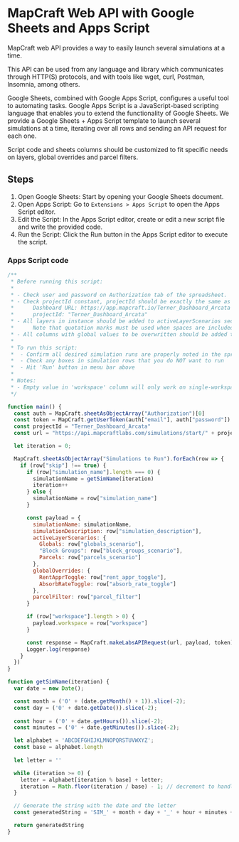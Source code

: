# MapCraft Web API with Google Sheets and Apps Script

MapCraft web API provides a way to easily launch several simulations at a time.

This API can be used from any language and library which communicates through HTTP(S) protocols, and with tools like wget, curl, Postman, Insomnia, among others.

Google Sheets, combined with Google Apps Script, configures a useful tool to automating tasks. Google Apps Script is a JavaScript-based scripting language that enables you to extend the functionality of Google Sheets. We provide a Google Sheets + Apps Script template to launch several simulations at a time, iterating over all rows and sending an API request for each one.

Script code and sheets columns should be customized to fit specific needs on layers, global overrides and parcel filters.

## Steps

1.	Open Google Sheets: Start by opening your Google Sheets document.
2.	Open Apps Script:
	Go to `Extensions > Apps Script` to open the Apps Script editor.
3.	Edit the Script:
	In the Apps Script editor, create or edit a new script file and write the provided code.
4. 	Run the Script:
    Click the Run button in the Apps Script editor to execute the script.

### Apps Script code

```js
/**
 * Before running this script:
 * 
 * - Check user and password on Authorization tab of the spreadsheet.
 * - Check projectId constant, projectId should be exactly the same as the dashboard name.
 *      Dashboard URL: https://app.mapcraft.io/Terner_Dashboard_Arcata
 *      projectId: "Terner_Dashboard_Arcata"
 * - All layers in instance should be added to activeLayerScenarios section of the payload
 *      Note that quotation marks must be used when spaces are included in layer name
 * - All columns with global values to be overwritten should be added to globalOverrides section of the payload
 * 
 * To run this script:
 *  - Confirm all desired simulation runs are properly noted in the spreadsheet
 *  - Check any boxes in simulation rows that you do NOT want to run
 *  - Hit 'Run' button in menu bar above
 * 
 * Notes:
 * - Empty value in 'workspace' column will only work on single-workspace projects.
 */

function main() {
  const auth = MapCraft.sheetAsObjectArray("Authorization")[0]
  const token = MapCraft.getUserToken(auth["email"], auth["password"])
  const projectId = "Terner_Dashboard_Arcata"
  const url = "https://api.mapcraftlabs.com/simulations/start/" + projectId

  let iteration = 0;

  MapCraft.sheetAsObjectArray("Simulations to Run").forEach(row => {
    if (row["skip"] !== true) {
      if (row["simulation_name"].length === 0) {  
        simulationName = getSimName(iteration)
        iteration++
      } else {
        simulationName = row["simulation_name"]
      }

      const payload = {
        simulationName: simulationName,
        simulationDescription: row["simulation_description"],
        activeLayerScenarios: {
          Globals: row["globals_scenario"],
          "Block Groups": row["block_groups_scenario"],
          Parcels: row["parcels_scenario"]
        },
        globalOverrides: {
          RentApprToggle: row["rent_appr_toggle"],
          AbsorbRateToggle: row["absorb_rate_toggle"]
        },
        parcelFilter: row["parcel_filter"]
      }

      if (row["workspace"].length > 0) {
        payload.workspace = row["workspace"]
      }

      const response = MapCraft.makeLabsAPIRequest(url, payload, token)
      Logger.log(response)
    }
  })
}

function getSimName(iteration) {
  var date = new Date();

  const month = ('0' + (date.getMonth() + 1)).slice(-2);
  const day = ('0' + date.getDate()).slice(-2);
  
  const hour = ('0' + date.getHours()).slice(-2);
  const minutes = ('0' + date.getMinutes()).slice(-2);

  let alphabet = 'ABCDEFGHIJKLMNOPQRSTUVWXYZ';
  const base = alphabet.length
  
  let letter = ''

  while (iteration >= 0) {
    letter = alphabet[iteration % base] + letter;
    iteration = Math.floor(iteration / base) - 1; // decrement to handle cases where number=26^x
  }

  // Generate the string with the date and the letter
  const generatedString = 'SIM_' + month + day + '_' + hour + minutes + '-' + letter;

  return generatedString
}
```